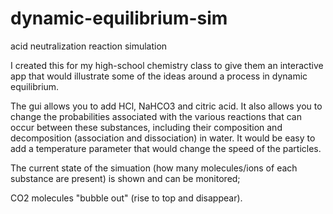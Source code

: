 # dynamic-equilibrium-sim
acid neutralization reaction simulation

I created this for my high-school chemistry class to give them an interactive app that would illustrate some of the ideas around a process in dynamic equilibrium.  

The gui allows you to add HCl, NaHCO3 and citric acid.  It also allows you to change the probabilities associated with the various reactions that can occur between these substances, including their composition and decomposition (association and dissociation) in water.  It would be easy to add a temperature parameter that would change the speed of the particles.

The current state of the simuation (how many molecules/ions of each substance are present) is shown and can be monitored; 

CO2 molecules "bubble out" (rise to top and disappear).


